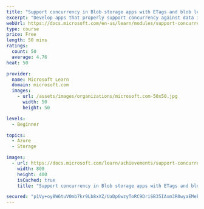 ```yaml
---
title: "Support concurrency in Blob storage apps with ETags and blob leases"
excerpt: "Develop apps that properly support concurrency against data in Azure Blob storage"
webUrl: https://docs.microsoft.com/en-us/learn/modules/support-concurrency-blob-storage/
type: course
price: Free
length: 50 mins
ratings:
  count: 50
  average: 4.76
heat: 50

provider:
  name: Microsoft Learn
  domain: microsoft.com
  images:
    - url: /assets/images/organizations/microsoft.com-50x50.jpg
      width: 50
      height: 50

levels:
  - Beginner

topics:
  - Azure
  - Storage

images:
  - url: https://docs.microsoft.com/learn/achievements/support-concurrency-blob-storage-social.png
    width: 800
    height: 400
    isCached: true
    title: "Support concurrency in Blob storage apps with ETags and blob leases"

secured: "p1Vy+oy8W6tuV0mb7kr9Lb8xXZ/UaDp6wzyToRC9DriSB35IAxm3R0wyaEMektMabKnFkwo43SeW4bBJpiNTRt8ey5ofb5jYXwBlPMN/zmw2B9Y9VgKddauU28FF+YCl1snIRc0sbYXMHAeGGte3QPne6pz73YfsmIrGO+t7679PW8rWWQo7f++hGNbfbbJvfzeCiJ9KsfRz1vNcgRWDXqZvyQiUEPcWtuYTUhXEGbUx/RyXbdVPVLUONRbvq+9wT+tdnWY+Chhd99dl8yWGPgVIAwEfllrGgcyDeaKn0TBvuo6JB0yLGu+zLaya1Dwj+zLxs1hpG1o5dwu/+SBU25i3cjIISbCYLZehtzXocIYRxI8epUWlwvWavhTBE9rMSWBcqHMaSONcD1Ms6IzZ7A==;5jsUbnOVWUQ/SMCm1HKH0A=="
---
```


